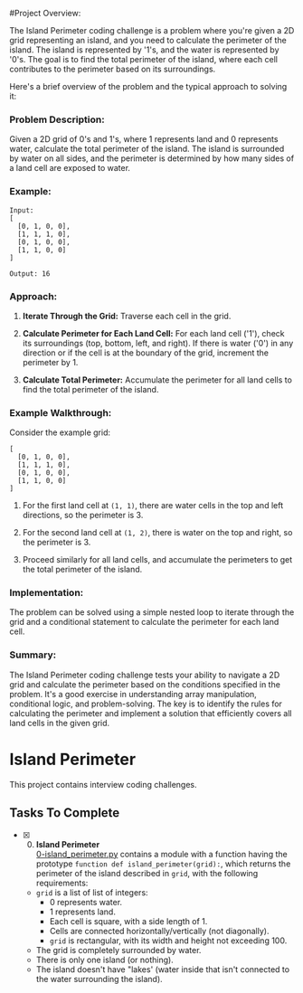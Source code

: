 #Project Overview:

The Island Perimeter coding challenge is a problem where you're given a 2D grid representing an island, and you need to calculate the perimeter of the island. The island is represented by '1's, and the water is represented by '0's. The goal is to find the total perimeter of the island, where each cell contributes to the perimeter based on its surroundings.

Here's a brief overview of the problem and the typical approach to solving it:

### Problem Description:

Given a 2D grid of 0's and 1's, where 1 represents land and 0 represents water, calculate the total perimeter of the island. The island is surrounded by water on all sides, and the perimeter is determined by how many sides of a land cell are exposed to water.

### Example:

```plaintext
Input:
[
  [0, 1, 0, 0],
  [1, 1, 1, 0],
  [0, 1, 0, 0],
  [1, 1, 0, 0]
]

Output: 16
```

### Approach:

1. **Iterate Through the Grid:**
   Traverse each cell in the grid.

2. **Calculate Perimeter for Each Land Cell:**
   For each land cell ('1'), check its surroundings (top, bottom, left, and right). If there is water ('0') in any direction or if the cell is at the boundary of the grid, increment the perimeter by 1.

3. **Calculate Total Perimeter:**
   Accumulate the perimeter for all land cells to find the total perimeter of the island.

### Example Walkthrough:

Consider the example grid:

```plaintext
[
  [0, 1, 0, 0],
  [1, 1, 1, 0],
  [0, 1, 0, 0],
  [1, 1, 0, 0]
]
```

1. For the first land cell at `(1, 1)`, there are water cells in the top and left directions, so the perimeter is 3.

2. For the second land cell at `(1, 2)`, there is water on the top and right, so the perimeter is 3.

3. Proceed similarly for all land cells, and accumulate the perimeters to get the total perimeter of the island.

### Implementation:

The problem can be solved using a simple nested loop to iterate through the grid and a conditional statement to calculate the perimeter for each land cell.

### Summary:

The Island Perimeter coding challenge tests your ability to navigate a 2D grid and calculate the perimeter based on the conditions specified in the problem. It's a good exercise in understanding array manipulation, conditional logic, and problem-solving. The key is to identify the rules for calculating the perimeter and implement a solution that efficiently covers all land cells in the given grid.

# Island Perimeter

This project contains interview coding challenges.

## Tasks To Complete

+ [x] 0. **Island Perimeter**<br/>[0-island_perimeter.py](0-island_perimeter.py) contains a module with a function having the prototype `function def island_perimeter(grid):`, which returns the perimeter of the island described in `grid`, with the following requirements:
  + `grid` is a list of list of integers:
    + 0 represents water.
    + 1 represents land.
    + Each cell is square, with a side length of 1.
    + Cells are connected horizontally/vertically (not diagonally).
    + `grid` is rectangular, with its width and height not exceeding 100.
  + The grid is completely surrounded by water.
  + There is only one island (or nothing).
  + The island doesn't have "lakes' (water inside that isn't connected to the water surrounding the island).
